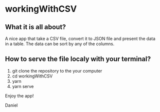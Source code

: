 # workingWithCSV

## What it is all about?
A nice app that take a CSV file, convert it to JSON file and present the data in a table.
The data can be sort by any of the columns.

## How to serve the file localy with your terminal?
1. git clone the repository to the your computer
2. cd workingWithCSV
3. yarn 
4. yarn serve

Enjoy the app!

Daniel
